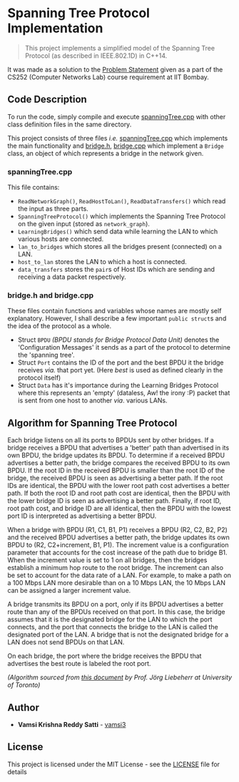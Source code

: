 # Spanning Tree Protocol Implementation

> This project implements a simplified model of the Spanning Tree Protocol (as described in IEEE.802.1D) in C++14.

It was made as a solution to the [Problem Statement](problem_statement.pdf) given as a part of the CS252 (Computer Networks Lab) course requirement at IIT Bombay.

## Code Description

To run the code, simply compile and execute [spanningTree.cpp](src/spanningTree.cpp) with other class definition files in the same directory.

This project consists of three files _i.e._ [spanningTree.cpp](src/spanningTree.cpp) which implements the main functionality and [bridge.h](src/bridge.h), [bridge.cpp](src/bridge.cpp) which implement a `Bridge` class, an object of which represents a bridge in the network given.

### spanningTree.cpp

This file contains:

* `ReadNetworkGraph()`, `ReadHostToLan()`, `ReadDataTransfers()` which read the input as three parts.
* `SpanningTreeProtocol()` which implements the Spanning Tree Protocol on the given input (stored as `network_graph`).
* `LearningBridges()` which send data while learning the LAN to which various hosts are connected.
* `lan_to_bridges` which stores all the bridges present (connected) on a LAN.
* `host_to_lan` stores the LAN to which a host is connected.
* `data_transfers` stores the `pair`s of Host IDs which are sending and receiving a data packet respectively.

### bridge.h and bridge.cpp

These files contain functions and variables whose names are mostly self explanatory. However, I shall describe a few important `public struct`s and the idea of the protocol as a whole.

* Struct `BPDU` _(BPDU stands for Bridge Protocol Data Unit)_ denotes the 'Configuration Messages' it sends as a part of the protocol to determine the 'spanning tree'.
* Struct `Port` contains the ID of the port and the best BPDU it the bridge receives _via._ that port yet. (Here *best* is used as defined clearly in the protocol itself)
* Struct `Data` has it's importance during the Learning Bridges Protocol where this represents an 'empty' (dataless, Aw! the irony :P) packet that is sent from one host to another _via_. various LANs.

## Algorithm for Spanning Tree Protocol

Each bridge listens on all its ports to BPDUs sent by other bridges. If a bridge receives a BPDU that advertises a 'better' path than advertised in its own BPDU, the bridge updates its BPDU. To determine if a received BPDU advertises a better path, the bridge compares the received BPDU to its own BPDU. If the root ID in the received BPDU is smaller than the root ID of the bridge, the received BPDU is seen as advertising a better path. If the root IDs are identical, the BPDU with the lower root path cost advertises a better path. If both the root ID and root path cost are identical, then the BPDU with the lower bridge ID is seen as advertising a better path. Finally, if root ID, root path cost, and bridge ID are all identical, then the BPDU with the lowest port ID is interpreted as advertising a better BPDU.

When a bridge with BPDU (R1, C1, B1, P1) receives a BPDU (R2, C2, B2, P2) and the received BPDU advertises a better path, the bridge updates its own BPDU to (R2, C2+increment, B1, P1). The increment value is a configuration parameter that accounts for the cost increase of the path due to bridge B1. When the increment value is set to 1 on all bridges, then the bridges establish a minimum hop route to the root bridge. The increment can also be set to account for the data rate of a LAN. For example, to make a path on a 100 Mbps LAN more desirable than on a 10 Mbps LAN, the 10 Mbps LAN can be assigned a larger increment value.

A bridge transmits its BPDU on a port, only if its BPDU advertises a better route than any of the BPDUs received on that port. In this case, the bridge assumes that it is the designated bridge for the LAN to which the port connects, and the port that connects the bridge to the LAN is called the designated port of the LAN. A bridge that is not the designated bridge for a LAN does not send BPDUs on that LAN.

On each bridge, the port where the bridge receives the BPDU that advertises the best route is labeled the root port.

_(Algorithm sourced from [this document](http://www.comm.utoronto.ca/~jorg/teaching/ece461/handouts/spt.pdf) by Prof. Jörg Liebeherr at University of Toronto)_

## Author

* **Vamsi Krishna Reddy Satti** - [vamsi3](https://github.com/vamsi3)

## License

This project is licensed under the MIT License - see the [LICENSE](LICENSE) file for details

